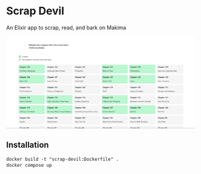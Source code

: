 # Scrap Devil

An Elixir app to scrap, read, and bark on Makima

![Overview](docs/image.png)

## Installation

```
docker build -t "scrap-devil:Dockerfile" .
docker compose up
```